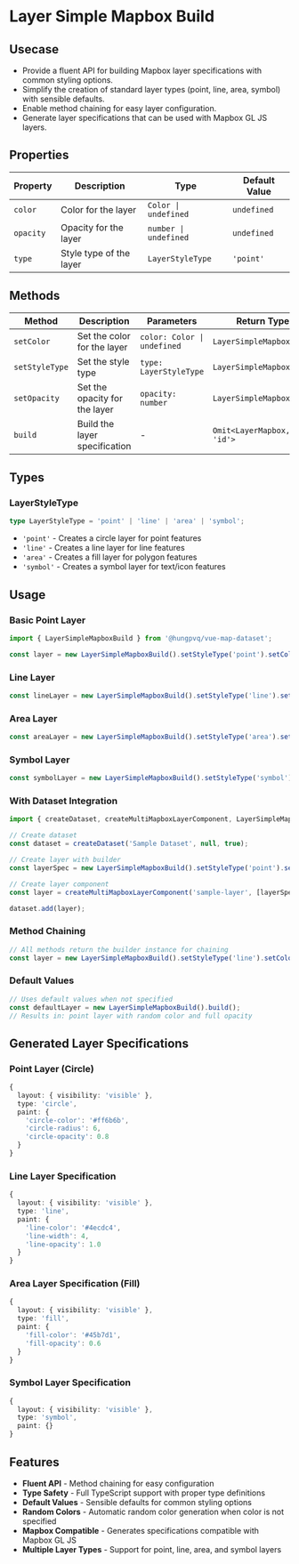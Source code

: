# Layer Simple Mapbox Build

## Usecase

- Provide a fluent API for building Mapbox layer specifications with common styling options.
- Simplify the creation of standard layer types (point, line, area, symbol) with sensible defaults.
- Enable method chaining for easy layer configuration.
- Generate layer specifications that can be used with Mapbox GL JS layers.

## Properties

| Property  | Description             | Type                  | Default Value |
| --------- | ----------------------- | --------------------- | ------------- |
| `color`   | Color for the layer     | `Color \| undefined`  | `undefined`   |
| `opacity` | Opacity for the layer   | `number \| undefined` | `undefined`   |
| `type`    | Style type of the layer | `LayerStyleType`      | `'point'`     |

## Methods

| Method         | Description                   | Parameters                  | Return Type               |
| -------------- | ----------------------------- | --------------------------- | ------------------------- |
| `setColor`     | Set the color for the layer   | `color: Color \| undefined` | `LayerSimpleMapboxBuild`  |
| `setStyleType` | Set the style type            | `type: LayerStyleType`      | `LayerSimpleMapboxBuild`  |
| `setOpacity`   | Set the opacity for the layer | `opacity: number`           | `LayerSimpleMapboxBuild`  |
| `build`        | Build the layer specification | -                           | `Omit<LayerMapbox, 'id'>` |

## Types

### LayerStyleType

```typescript
type LayerStyleType = 'point' | 'line' | 'area' | 'symbol';
```

- `'point'` - Creates a circle layer for point features
- `'line'` - Creates a line layer for line features
- `'area'` - Creates a fill layer for polygon features
- `'symbol'` - Creates a symbol layer for text/icon features

## Usage

### Basic Point Layer

```typescript
import { LayerSimpleMapboxBuild } from '@hungpvq/vue-map-dataset';

const layer = new LayerSimpleMapboxBuild().setStyleType('point').setColor('#ff6b6b').setOpacity(0.8).build();
```

### Line Layer

```typescript
const lineLayer = new LayerSimpleMapboxBuild().setStyleType('line').setColor('#4ecdc4').setOpacity(1.0).build();
```

### Area Layer

```typescript
const areaLayer = new LayerSimpleMapboxBuild().setStyleType('area').setColor('#45b7d1').setOpacity(0.6).build();
```

### Symbol Layer

```typescript
const symbolLayer = new LayerSimpleMapboxBuild().setStyleType('symbol').build();
```

### With Dataset Integration

```typescript
import { createDataset, createMultiMapboxLayerComponent, LayerSimpleMapboxBuild } from '@hungpvq/vue-map-dataset';

// Create dataset
const dataset = createDataset('Sample Dataset', null, true);

// Create layer with builder
const layerSpec = new LayerSimpleMapboxBuild().setStyleType('point').setColor('#ff6b6b').setOpacity(0.8).build();

// Create layer component
const layer = createMultiMapboxLayerComponent('sample-layer', [layerSpec]);

dataset.add(layer);
```

### Method Chaining

```typescript
// All methods return the builder instance for chaining
const layer = new LayerSimpleMapboxBuild().setStyleType('line').setColor('#e74c3c').setOpacity(0.9).build();
```

### Default Values

```typescript
// Uses default values when not specified
const defaultLayer = new LayerSimpleMapboxBuild().build();
// Results in: point layer with random color and full opacity
```

## Generated Layer Specifications

### Point Layer (Circle)

```typescript
{
  layout: { visibility: 'visible' },
  type: 'circle',
  paint: {
    'circle-color': '#ff6b6b',
    'circle-radius': 6,
    'circle-opacity': 0.8
  }
}
```

### Line Layer Specification

```typescript
{
  layout: { visibility: 'visible' },
  type: 'line',
  paint: {
    'line-color': '#4ecdc4',
    'line-width': 4,
    'line-opacity': 1.0
  }
}
```

### Area Layer Specification (Fill)

```typescript
{
  layout: { visibility: 'visible' },
  type: 'fill',
  paint: {
    'fill-color': '#45b7d1',
    'fill-opacity': 0.6
  }
}
```

### Symbol Layer Specification

```typescript
{
  layout: { visibility: 'visible' },
  type: 'symbol',
  paint: {}
}
```

## Features

- **Fluent API** - Method chaining for easy configuration
- **Type Safety** - Full TypeScript support with proper type definitions
- **Default Values** - Sensible defaults for common styling options
- **Random Colors** - Automatic random color generation when color is not specified
- **Mapbox Compatible** - Generates specifications compatible with Mapbox GL JS
- **Multiple Layer Types** - Support for point, line, area, and symbol layers

